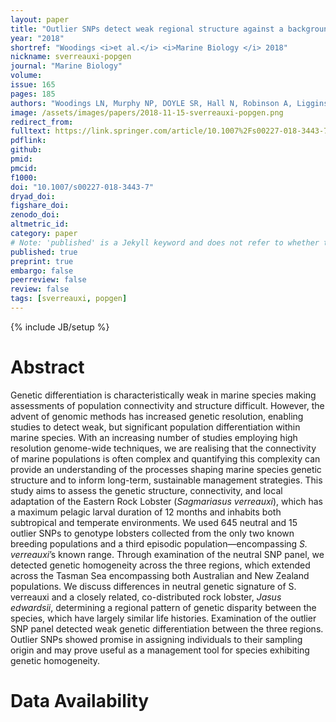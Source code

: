 ```yaml
---
layout: paper
title: "Outlier SNPs detect weak regional structure against a background of genetic homogeneity in the Eastern Rock Lobster, Sagmariasus verreauxi"
year: "2018"
shortref: "Woodings <i>et al.</i> <i>Marine Biology </i> 2018"
nickname: sverreauxi-popgen
journal: "Marine Biology"
volume: 
issue: 165
pages: 185
authors: "Woodings LN, Murphy NP, DOYLE SR, Hall N, Robinson A, Liggins, G, Green BS, Strugnell JM"
image: /assets/images/papers/2018-11-15-sverreauxi-popgen.png
redirect_from: 
fulltext: https://link.springer.com/article/10.1007%2Fs00227-018-3443-7
pdflink: 
github: 
pmid: 
pmcid: 
f1000: 
doi: "10.1007/s00227-018-3443-7"
dryad_doi:
figshare_doi: 
zenodo_doi: 
altmetric_id: 
category: paper
# Note: 'published' is a Jekyll keyword and does not refer to whether the paper is published, but rather to whether this Markdown should be part of the rendered site.
published: true
preprint: true
embargo: false	
peerreview: false
review: false
tags: [sverreauxi, popgen]
---
```

{% include JB/setup %}

# Abstract 

Genetic differentiation is characteristically weak in marine species making assessments of population connectivity and structure difficult. However, the advent of genomic methods has increased genetic resolution, enabling studies to detect weak, but significant population differentiation within marine species. With an increasing number of studies employing high resolution genome-wide techniques, we are realising that the connectivity of marine populations is often complex and quantifying this complexity can provide an understanding of the processes shaping marine species genetic structure and to inform long-term, sustainable management strategies. This study aims to assess the genetic structure, connectivity, and local adaptation of the Eastern Rock Lobster (*Sagmariasus verreauxi*), which has a maximum pelagic larval duration of 12 months and inhabits both subtropical and temperate environments. We used 645 neutral and 15 outlier SNPs to genotype lobsters collected from the only two known breeding populations and a third episodic population—encompassing *S. verreauxi*’s known range. Through examination of the neutral SNP panel, we detected genetic homogeneity across the three regions, which extended across the Tasman Sea encompassing both Australian and New Zealand populations. We discuss differences in neutral genetic signature of S. verreauxi and a closely related, co-distributed rock lobster, *Jasus edwardsii*, determining a regional pattern of genetic disparity between the species, which have largely similar life histories. Examination of the outlier SNP panel detected weak genetic differentiation between the three regions. Outlier SNPs showed promise in assigning individuals to their sampling origin and may prove useful as a management tool for species exhibiting genetic homogeneity.


# Data Availability


